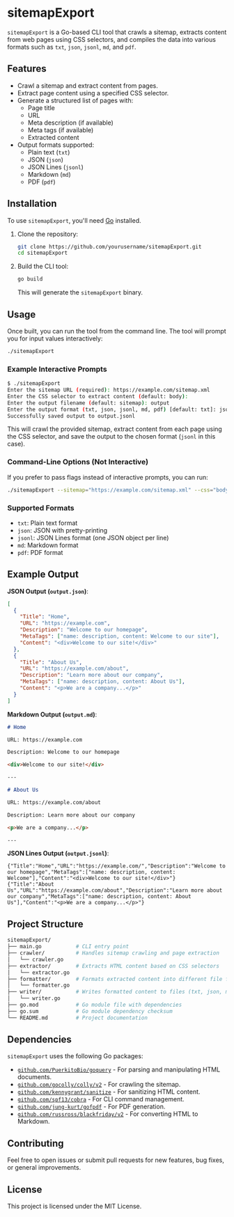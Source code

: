# sitemapExport

`sitemapExport` is a Go-based CLI tool that crawls a sitemap, extracts content from web pages using CSS selectors, and compiles the data into various formats such as `txt`, `json`, `jsonl`, `md`, and `pdf`.

## Features

- Crawl a sitemap and extract content from pages.
- Extract page content using a specified CSS selector.
- Generate a structured list of pages with:
  - Page title
  - URL
  - Meta description (if available)
  - Meta tags (if available)
  - Extracted content
- Output formats supported:
  - Plain text (`txt`)
  - JSON (`json`)
  - JSON Lines (`jsonl`)
  - Markdown (`md`)
  - PDF (`pdf`)
  
## Installation

To use `sitemapExport`, you'll need [Go](https://golang.org/doc/install) installed.

1. Clone the repository:
   ```bash
   git clone https://github.com/yourusername/sitemapExport.git
   cd sitemapExport
   ```

2. Build the CLI tool:
   ```bash
   go build
   ```

   This will generate the `sitemapExport` binary.

## Usage

Once built, you can run the tool from the command line. The tool will prompt you for input values interactively:

```bash
./sitemapExport
```

### Example Interactive Prompts

```bash
$ ./sitemapExport
Enter the sitemap URL (required): https://example.com/sitemap.xml
Enter the CSS selector to extract content (default: body):
Enter the output filename (default: sitemap): output
Enter the output format (txt, json, jsonl, md, pdf) [default: txt]: jsonl
Successfully saved output to output.jsonl
```

This will crawl the provided sitemap, extract content from each page using the CSS selector, and save the output to the chosen format (`jsonl` in this case).

### Command-Line Options (Not Interactive)
If you prefer to pass flags instead of interactive prompts, you can run:

```bash
./sitemapExport --sitemap="https://example.com/sitemap.xml" --css="body" --output="output" --format="txt"
```

### Supported Formats

- `txt`: Plain text format
- `json`: JSON with pretty-printing
- `jsonl`: JSON Lines format (one JSON object per line)
- `md`: Markdown format
- `pdf`: PDF format

## Example Output

**JSON Output (`output.json`)**:
```json
[
  {
    "Title": "Home",
    "URL": "https://example.com",
    "Description": "Welcome to our homepage",
    "MetaTags": ["name: description, content: Welcome to our site"],
    "Content": "<div>Welcome to our site!</div>"
  },
  {
    "Title": "About Us",
    "URL": "https://example.com/about",
    "Description": "Learn more about our company",
    "MetaTags": ["name: description, content: About Us"],
    "Content": "<p>We are a company...</p>"
  }
]
```

**Markdown Output (`output.md`)**:
```markdown
# Home

URL: https://example.com

Description: Welcome to our homepage

<div>Welcome to our site!</div>

---

# About Us

URL: https://example.com/about

Description: Learn more about our company

<p>We are a company...</p>

---
```

**JSON Lines Output (`output.jsonl`)**:
```jsonl
{"Title":"Home","URL":"https://example.com/","Description":"Welcome to our homepage","MetaTags":["name: description, content: Welcome"],"Content":"<div>Welcome to our site!</div>"}
{"Title":"About Us","URL":"https://example.com/about","Description":"Learn more about our company","MetaTags":["name: description, content: About Us"],"Content":"<p>We are a company...</p>"}
```

## Project Structure

```bash
sitemapExport/
├── main.go           # CLI entry point
├── crawler/          # Handles sitemap crawling and page extraction
│   └── crawler.go
├── extractor/        # Extracts HTML content based on CSS selectors
│   └── extractor.go
├── formatter/        # Formats extracted content into different file formats
│   └── formatter.go
├── writer/           # Writes formatted content to files (txt, json, md, pdf)
│   └── writer.go
├── go.mod            # Go module file with dependencies
├── go.sum            # Go module dependency checksum
└── README.md         # Project documentation
```

## Dependencies

`sitemapExport` uses the following Go packages:

- [`github.com/PuerkitoBio/goquery`](https://github.com/PuerkitoBio/goquery) - For parsing and manipulating HTML documents.
- [`github.com/gocolly/colly/v2`](https://github.com/gocolly/colly) - For crawling the sitemap.
- [`github.com/kennygrant/sanitize`](https://github.com/kennygrant/sanitize) - For sanitizing HTML content.
- [`github.com/spf13/cobra`](https://github.com/spf13/cobra) - For CLI command management.
- [`github.com/jung-kurt/gofpdf`](https://github.com/jung-kurt/gofpdf) - For PDF generation.
- [`github.com/russross/blackfriday/v2`](https://github.com/russross/blackfriday) - For converting HTML to Markdown.

## Contributing

Feel free to open issues or submit pull requests for new features, bug fixes, or general improvements.

## License

This project is licensed under the MIT License.
